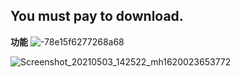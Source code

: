 
## You must pay to download.


**功能**
                         ![-78e15f6277268a68](https://user-images.githubusercontent.com/82256583/116858179-87b31400-ac30-11eb-86d6-4d188c20c4fd.gif)









![Screenshot_20210503_142522_mh1620023653772](https://user-images.githubusercontent.com/82256583/116847223-b0311300-ac1c-11eb-9766-fb85b552e768.jpg)


